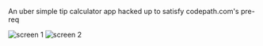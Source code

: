 An uber simple tip calculator app hacked up to satisfy codepath.com's pre-req

![screen 1][1]
![screen 2][2]


  [1]: http://i.imgur.com/OBEwvfD.png
  [2]: http://i.imgur.com/qTGDpUC.png

